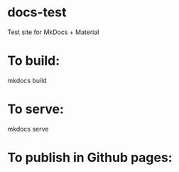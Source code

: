 # docs-test
Test site for MkDocs + Material

# To build:
mkdocs build

# To serve:
mkdocs serve

# To publish in Github pages:
